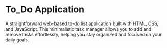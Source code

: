 # To_Do Application
A straightforward web-based to-do list application built with HTML, CSS, and JavaScript. This minimalistic task manager allows you to add and remove tasks effortlessly, helping you stay organized and focused on your daily goals.
